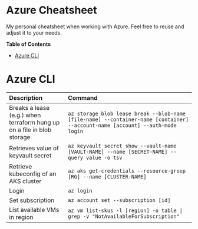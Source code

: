 # Azure Cheatsheet

My personal cheatsheet when working with Azure. Feel free to reuse and adjust it to your needs.

<!-- START doctoc generated TOC please keep comment here to allow auto update -->
<!-- DON'T EDIT THIS SECTION, INSTEAD RE-RUN doctoc TO UPDATE -->
**Table of Contents**

- [Azure CLI](#azure-cli)

<!-- END doctoc generated TOC please keep comment here to allow auto update -->

# Azure CLI

| Description                  | Command                                                                         |
| :--------------------------- | :------------------------------------------------------------------------------ |
| Breaks a lease (e.g.) when terraform hung up on a file in blob storage | `az storage blob lease break --blob-name [file-name] --container-name [container] --account-name [account] --auth-mode login` |
| Retrieves value of keyvault secret | `az keyvault secret show --vault-name [VAULT-NAME] --name [SECRET-NAME] --query value -o tsv` |
| Retrieve kubeconfig of an AKS cluster | `az aks get-credentials --resource-group [RG] --name [CLUSTER-NAME]` |
| Login                        | `az login`                                                                      |
| Set subscription             | `az account set --subscription [id]`                                            |
| List available VMs in region | `az vm list-skus -l [region] -o table \| grep -v "NotAvailableForSubscription"` |
